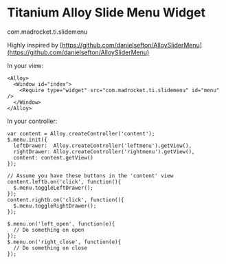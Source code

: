 Titanium Alloy Slide Menu Widget
================================
com.madrocket.ti.slidemenu

Highly inspired by [https://github.com/danielsefton/AlloySliderMenu](https://github.com/danielsefton/AlloySliderMenu)

In your view:

    <Alloy>
      <Window id="index">
        <Require type="widget" src="com.madrocket.ti.slidemenu" id="menu" />
      </Window>
    </Alloy>

In your controller:

    var content = Alloy.createController('content');
    $.menu.init({
      leftDrawer:  Alloy.createController('leftmenu').getView(),
      rightDrawer: Alloy.createController('rightmenu').getView(),
      content: content.getView()
    });

    // Assume you have these buttons in the 'content' view
    content.leftb.on('click', function(){
      $.menu.toggleLeftDrawer();
    });
    content.rightb.on('click', function(){
      $.menu.toggleRightDrawer();
    });

    $.menu.on('left_open', function(e){
      // Do something on open
    });
    $.menu.on('right_close', function(e){
      // Do something on close
    });
